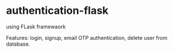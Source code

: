 # authentication-flask
using FLask framewaork

Features: login, signup, email OTP authentication, delete user from database. 
